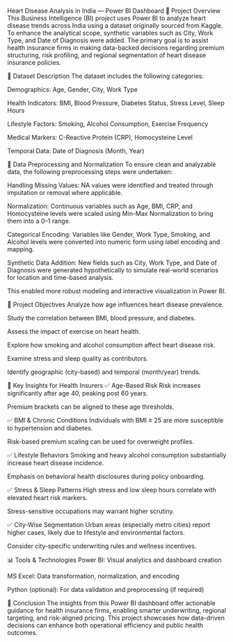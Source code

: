 Heart Disease Analysis in India — Power BI Dashboard
📁 Project Overview
This Business Intelligence (BI) project uses Power BI to analyze heart disease trends across India using a dataset originally sourced from Kaggle. To enhance the analytical scope, synthetic variables such as City, Work Type, and Date of Diagnosis were added. The primary goal is to assist health insurance firms in making data-backed decisions regarding premium structuring, risk profiling, and regional segmentation of heart disease insurance policies.

🧪 Dataset Description
The dataset includes the following categories:

Demographics: Age, Gender, City, Work Type

Health Indicators: BMI, Blood Pressure, Diabetes Status, Stress Level, Sleep Hours

Lifestyle Factors: Smoking, Alcohol Consumption, Exercise Frequency

Medical Markers: C-Reactive Protein (CRP), Homocysteine Level

Temporal Data: Date of Diagnosis (Month, Year)

🧼 Data Preprocessing and Normalization
To ensure clean and analyzable data, the following preprocessing steps were undertaken:

Handling Missing Values: NA values were identified and treated through imputation or removal where applicable.

Normalization: Continuous variables such as Age, BMI, CRP, and Homocysteine levels were scaled using Min-Max Normalization to bring them into a 0–1 range.

Categorical Encoding: Variables like Gender, Work Type, Smoking, and Alcohol levels were converted into numeric form using label encoding and mapping.

Synthetic Data Addition: New fields such as City, Work Type, and Date of Diagnosis were generated hypothetically to simulate real-world scenarios for location and time-based analysis.

This enabled more robust modeling and interactive visualization in Power BI.

🎯 Project Objectives
Analyze how age influences heart disease prevalence.

Study the correlation between BMI, blood pressure, and diabetes.

Assess the impact of exercise on heart health.

Explore how smoking and alcohol consumption affect heart disease risk.

Examine stress and sleep quality as contributors.

Identify geographic (city-based) and temporal (month/year) trends.

🧠 Key Insights for Health Insurers
✅ Age-Based Risk
Risk increases significantly after age 40, peaking post 60 years.

Premium brackets can be aligned to these age thresholds.

✅ BMI & Chronic Conditions
Individuals with BMI ≥ 25 are more susceptible to hypertension and diabetes.

Risk-based premium scaling can be used for overweight profiles.

✅ Lifestyle Behaviors
Smoking and heavy alcohol consumption substantially increase heart disease incidence.

Emphasis on behavioral health disclosures during policy onboarding.

✅ Stress & Sleep Patterns
High stress and low sleep hours correlate with elevated heart risk markers.

Stress-sensitive occupations may warrant higher scrutiny.

✅ City-Wise Segmentation
Urban areas (especially metro cities) report higher cases, likely due to lifestyle and environmental factors.

Consider city-specific underwriting rules and wellness incentives.

📊 Tools & Technologies
Power BI: Visual analytics and dashboard creation

MS Excel: Data transformation, normalization, and encoding

Python (optional): For data validation and preprocessing (if required)

🏁 Conclusion
The insights from this Power BI dashboard offer actionable guidance for health insurance firms, enabling smarter underwriting, regional targeting, and risk-aligned pricing. This project showcases how data-driven decisions can enhance both operational efficiency and public health outcomes.

